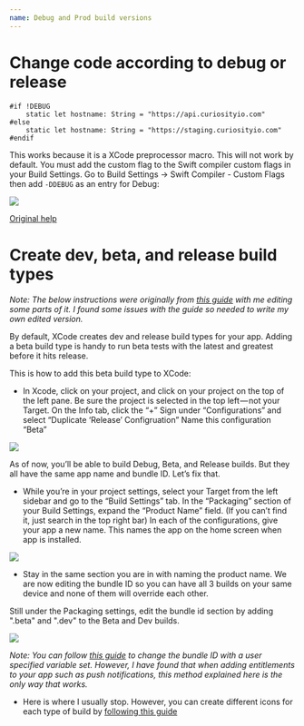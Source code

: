 ```yaml
---
name: Debug and Prod build versions
---
```


# Change code according to debug or release

```
#if !DEBUG
    static let hostname: String = "https://api.curiosityio.com"
#else
    static let hostname: String = "https://staging.curiosityio.com"
#endif
```

This works because it is a XCode preprocessor macro. This will not work by default. You must add the custom flag to the Swift compiler custom flags in your Build Settings.
Go to  Build Settings -> Swift Compiler - Custom Flags then add `-DDEBUG` as an entry for Debug:

![](/docs/images/swift_custom_debug_flag.png)

[Original help](http://stackoverflow.com/a/24112024/1486374)

# Create dev, beta, and release build types

*Note: The below instructions were originally from [this guide](https://engineering.circle.com/different-app-icons-for-your-ios-beta-dev-and-release-builds-af4d209cdbfd#.r7qb5bxio) with me editing some parts of it. I found some issues with the guide so needed to write my own edited version.*

By default, XCode creates dev and release build types for your app. Adding a beta build type is handy to run beta tests with the latest and greatest before it hits release.

This is how to add this beta build type to XCode:

* In Xcode, click on your project, and click on your project on the top of the left pane. Be sure the project is selected in the top left — not your Target.
On the Info tab, click the “+” Sign under “Configurations” and select “Duplicate ‘Release’ Configruation”
Name this configuration “Beta”

![](/docs/images/xcode_add_beta_to_project.png)

As of now, you’ll be able to build Debug, Beta, and Release builds. But they all have the same app name and bundle ID. Let’s fix that.

* While you’re in your project settings, select your Target from the left sidebar and go to the “Build Settings” tab.
In the “Packaging” section of your Build Settings, expand the “Product Name” field. (If you can’t find it, just search in the top right bar)
In each of the configurations, give your app a new name. This names the app on the home screen when app is installed.

![](/docs/images/xcode_add_beta_product_name.png)

* Stay in the same section you are in with naming the product name. We are now editing the bundle ID so you can have all 3 builds on your same device and none of them will override each other.

Still under the Packaging settings, edit the bundle id section by adding ".beta" and ".dev" to the Beta and Dev builds.

![](/docs/images/xcode_add_beta_bundle_id.png)

*Note: You can follow [this guide](https://engineering.circle.com/different-app-icons-for-your-ios-beta-dev-and-release-builds-af4d209cdbfd#.r7qb5bxio) to change the bundle ID with a user specified variable set. However, I have found that when adding entitlements to your app such as push notifications, this method explained here is the only way that works.*

* Here is where I usually stop. However, you can create different icons for each type of build by [following this guide](https://engineering.circle.com/different-app-icons-for-your-ios-beta-dev-and-release-builds-af4d209cdbfd#.r7qb5bxio)
